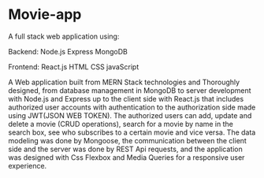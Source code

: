 # Movie-app

A full stack web application using:

Backend:
Node.js
Express
MongoDB

Frontend:
React.js
HTML 
CSS
javaScript

A Web application built from MERN Stack technologies and Thoroughly designed, from database management in MongoDB to server development with Node.js and Express up to the client side with React.js that includes authorized user accounts with authentication to the authorization side made using JWT(JSON WEB TOKEN).
The authorized users can add, update and delete a movie (CRUD operations), search for a movie by name in the search box, see who subscribes to a certain movie and vice versa.
The data modeling was done by Mongoose, the communication between the client side and the server was done by REST Api requests, and the application was designed with Css Flexbox and Media Queries for a responsive user experience.
